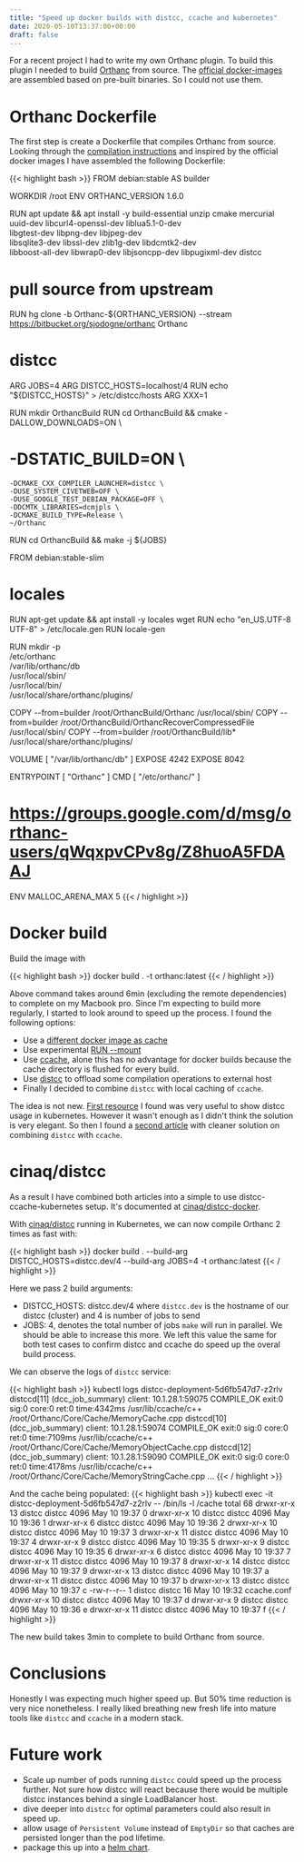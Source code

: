 ```yaml
---
title: "Speed up docker builds with distcc, ccache and kubernetes"
date: 2020-05-10T13:37:00+00:00
draft: false
---
```


For a recent project I had to write my own Orthanc plugin. To build this plugin I needed to build [Orthanc](https://wwww.orthanc-server.com) from source. The [official docker-images](https://github.com/jodogne/OrthancDocker) are assembled based on pre-built binaries. So I could not use them.

# Orthanc Dockerfile

The first step is create a Dockerfile that compiles Orthanc from source. Looking through the [compilation instructions](https://bitbucket.org/sjodogne/orthanc/src/Orthanc-1.6.0/LinuxCompilation.txt) and inspired by the official docker images I have assembled the following Dockerfile:

{{< highlight bash >}}
FROM debian:stable AS builder

WORKDIR /root
ENV ORTHANC_VERSION 1.6.0

RUN apt update && apt install -y build-essential unzip cmake mercurial \
    uuid-dev libcurl4-openssl-dev liblua5.1-0-dev \
    libgtest-dev libpng-dev libjpeg-dev \
    libsqlite3-dev libssl-dev zlib1g-dev libdcmtk2-dev \
    libboost-all-dev libwrap0-dev libjsoncpp-dev libpugixml-dev distcc

# pull source from upstream
RUN hg clone -b Orthanc-${ORTHANC_VERSION} --stream https://bitbucket.org/sjodogne/orthanc Orthanc

# distcc
ARG JOBS=4
ARG DISTCC_HOSTS=localhost/4
RUN echo "${DISTCC_HOSTS}" > /etc/distcc/hosts
ARG XXX=1


RUN mkdir OrthancBuild
RUN cd OrthancBuild && cmake -DALLOW_DOWNLOADS=ON \
#    -DSTATIC_BUILD=ON \
    -DCMAKE_CXX_COMPILER_LAUNCHER=distcc \
    -DUSE_SYSTEM_CIVETWEB=OFF \
    -DUSE_GOOGLE_TEST_DEBIAN_PACKAGE=OFF \
    -DDCMTK_LIBRARIES=dcmjpls \
    -DCMAKE_BUILD_TYPE=Release \
    ~/Orthanc

RUN cd OrthancBuild && make -j ${JOBS}

FROM debian:stable-slim

# locales
RUN apt-get update && apt install -y locales wget
RUN echo "en_US.UTF-8 UTF-8" > /etc/locale.gen
RUN locale-gen

RUN mkdir -p \
    /etc/orthanc \
    /var/lib/orthanc/db \
    /usr/local/sbin/ \
    /usr/local/bin/ \
    /usr/local/share/orthanc/plugins/

COPY --from=builder /root/OrthancBuild/Orthanc /usr/local/sbin/
COPY --from=builder /root/OrthancBuild/OrthancRecoverCompressedFile /usr/local/sbin/
COPY --from=builder /root/OrthancBuild/lib* /usr/local/share/orthanc/plugins/

VOLUME [ "/var/lib/orthanc/db" ]
EXPOSE 4242
EXPOSE 8042

ENTRYPOINT [ "Orthanc" ]
CMD [ "/etc/orthanc/" ]

# https://groups.google.com/d/msg/orthanc-users/qWqxpvCPv8g/Z8huoA5FDAAJ
ENV MALLOC_ARENA_MAX 5
{{< / highlight >}}

# Docker build

Build the image with

{{< highlight bash >}}
docker build . -t orthanc:latest
{{< / highlight >}}

Above command takes around 6min (excluding the remote dependencies) to complete on my Macbook pro. Since I'm expecting to build more regularly, I started to look around to speed up the process. I found the following options:

* Use a [different docker image as cache](https://vsupalov.com/cache-docker-build-dependencies-without-volume-mounting/)
* Use experimental [RUN --mount](https://github.com/moby/buildkit/blob/master/frontend/dockerfile/docs/experimental.md)
* Use [ccache](https://ccache.dev/), alone this has no advantage for docker builds because the cache directory is flushed for every build.
* Use [distcc](https://distcc.github.io/) to offload some compilation operations to external host
* Finally I decided to combine `distcc` with local caching of `ccache`.

The idea is not new. [First resource](https://lastviking.eu/distcc_with_k8.html) I found was very useful to show distcc usage in kubernetes. However it wasn't enough as I didn't think the solution is very elegant. So then I found a [second article](https://wilsonhongblog.wordpress.com/2016/05/24/using-ccache-on-distcc-server/) with cleaner solution on combining `distcc` with `ccache`.


# cinaq/distcc

As a result I have combined both articles into a simple to use distcc-ccache-kubernetes setup. It's documented at [cinaq/distcc-docker](https://github.com/cinaq/distcc-docker).

With [cinaq/distcc](https://hub.docker.com/r/cinaq/distcc) running in Kubernetes, we can now compile Orthanc 2 times as fast with:

{{< highlight bash >}}
docker build . --build-arg DISTCC_HOSTS=distcc.dev/4 --build-arg JOBS=4 -t orthanc:latest
{{< / highlight >}}

Here we pass 2 build arguments:

* DISTCC_HOSTS: distcc.dev/4 where `distcc.dev` is the hostname of our distcc (cluster)  and 4 is number of jobs to send
* JOBS: 4, denotes the total number of jobs `make` will run in parallel. We should be able to increase this more. We left this value the same for both test cases to confirm distcc and ccache do speed up the overal build process.

We can observe the logs of `distcc` service:

{{< highlight bash >}}
kubectl logs distcc-deployment-5d6fb547d7-z2rlv
distccd[11] (dcc_job_summary) client: 10.1.28.1:59075 COMPILE_OK exit:0 sig:0 core:0 ret:0 time:4342ms /usr/lib/ccache/c++ /root/Orthanc/Core/Cache/MemoryCache.cpp
distccd[10] (dcc_job_summary) client: 10.1.28.1:59074 COMPILE_OK exit:0 sig:0 core:0 ret:0 time:7109ms /usr/lib/ccache/c++ /root/Orthanc/Core/Cache/MemoryObjectCache.cpp
distccd[12] (dcc_job_summary) client: 10.1.28.1:59090 COMPILE_OK exit:0 sig:0 core:0 ret:0 time:4178ms /usr/lib/ccache/c++ /root/Orthanc/Core/Cache/MemoryStringCache.cpp
...
{{< / highlight >}}

 And the cache being populated:
{{< highlight bash >}}
 kubectl exec -it distcc-deployment-5d6fb547d7-z2rlv -- /bin/ls -l /cache
total 68
drwxr-xr-x 13 distcc distcc 4096 May 10 19:37 0
drwxr-xr-x 10 distcc distcc 4096 May 10 19:36 1
drwxr-xr-x  6 distcc distcc 4096 May 10 19:36 2
drwxr-xr-x 10 distcc distcc 4096 May 10 19:37 3
drwxr-xr-x 11 distcc distcc 4096 May 10 19:37 4
drwxr-xr-x  9 distcc distcc 4096 May 10 19:35 5
drwxr-xr-x  9 distcc distcc 4096 May 10 19:35 6
drwxr-xr-x  6 distcc distcc 4096 May 10 19:37 7
drwxr-xr-x 11 distcc distcc 4096 May 10 19:37 8
drwxr-xr-x 14 distcc distcc 4096 May 10 19:37 9
drwxr-xr-x 13 distcc distcc 4096 May 10 19:37 a
drwxr-xr-x 11 distcc distcc 4096 May 10 19:37 b
drwxr-xr-x 13 distcc distcc 4096 May 10 19:37 c
-rw-r--r--  1 distcc distcc   16 May 10 19:32 ccache.conf
drwxr-xr-x 10 distcc distcc 4096 May 10 19:37 d
drwxr-xr-x  9 distcc distcc 4096 May 10 19:36 e
drwxr-xr-x 11 distcc distcc 4096 May 10 19:37 f
{{< / highlight >}}

The new build takes 3min to complete to build Orthanc from source. 

# Conclusions

Honestly I was expecting much higher speed up. But 50% time reduction is very nice nonetheless. I really liked breathing new fresh life into mature tools like `distcc` and `ccache` in a modern stack.

# Future work

* Scale up number of pods running `distcc` could speed up the process further. Not sure how distcc will react because there would be multiple distcc instances behind a single LoadBalancer host.
* dive deeper into `distcc` for optimal parameters could also result in speed up.
* allow usage of `Persistent Volume` instead of `EmptyDir` so that caches are persisted longer than the pod lifetime.
* package this up into a [helm chart](https://helm.sh/docs/topics/charts/).

